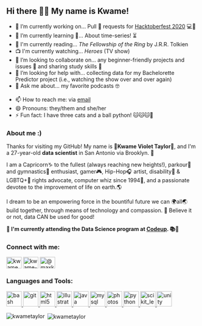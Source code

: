 ## Hi there 👋🏽 My name is Kwame!

<!--
**KwameTaylor/KwameTaylor** is a ✨ _special_ ✨ repository because its `README.md` (this file) appears on your GitHub profile.
🧠🧑🏽‍💻🧑🏽‍🎓🧑🏽‍🦽🏃🏽‍♂️👨🏽‍💻🎒🌻🌸🌍🌎🌏✨💫⚡️🌈🧀☕️🤸🏽‍♂️🏇🏽🎧🎼🎹🎤🎨🎬♟🎯🎮🎰🧩🎸🎺🦽✈️🚀🗽🎡🎢🎠🏠🏡⛺️🌆🏙🌃🖥💻💾🔋💡🔌🧭💸💎🧰⚖️⚙️⛓🧲🔮💉🧬🦠🔑🎁🎉💌📔📓📚📖🧮📎📝💓♑️💯➿🇬🇼🇸🇳🇻🇳🇲🇲🇱🇹🇬🇼🇬🇭🏳️‍🌈


<p align="left"> <img src="https://komarev.com/ghpvc/?username=kwametaylor&label=Profile%20views&color=0e75b6&style=flat" alt="kwametaylor" /> </p>

<br>

![My github stats](https://github-readme-stats.vercel.app/api?username=KwameTaylor&show_icons=true&count_private=true)

<p align="left"> <a href="https://twitter.com/kwamevtaylor" target="blank"><img src="https://img.shields.io/twitter/follow/kwamevtaylor?logo=twitter&style=for-the-badge" alt="kwamevtaylor" /></a> </p>


<p align="left"> <a href="https://github.com/ryo-ma/github-profile-trophy"><img src="https://github-profile-trophy.vercel.app/?username=kwametaylor" alt="kwametaylor" /></a> </p>

-->

- 🔭 I’m currently working on... Pull 🧲 requests for <a href="https://hacktoberfest.digitalocean.com/">Hacktoberfest 2020</a> 💻🎯
- 🌱 I’m currently learning 🧠... About time-series! ⏳
- 📖 I'm currently reading... <i>The Fellowship of the Ring</i> by J.R.R. Tolkien
- 📺 I'm currently watching... <i>Heroes</i> (TV show)
- 👯 I’m looking to collaborate on... any beginner-friendly projects and issues 💌 and sharing study skills 📓
- 🤔 I’m looking for help with... collecting data for my Bachelorette Predictor project (i.e., watching the show over and over again)
- 💬 Ask me about... my favorite podcasts 🤓
<br><br>
- 📫 How to reach me: via <a href="https://mail.google.com/a/github.com/?view=cm&fs=1&to=rosemary.arce@seagate.com">email</a>
- 😄 Pronouns: they/them and she/her
- ⚡ Fun fact: I have three cats and a ball python! 🐱🐱🐱🐍

### About me :)
Thanks for visiting my GitHub! My name is 💫**Kwame Violet Taylor**💫, and I'm a 27-year-old **data scientist** in San Antonio via Brooklyn. 🚀

I am a Capricorn♑️ to the fullest (always reaching new heights!), parkour🏃 and gymnastics🤸 enthusiast, gamer🎮, Hip-Hop🎧 artist, disability🦽 & LGBTQ+🌈 rights advocate, computer whiz since 1994💾, and a passionate devotee to the improvement of life on earth.🌎

I dream to be an empowering force in the bountiful future we can 🌍all🌏 build together, through means of technology and compassion. 💓 Believe it or not, data CAN be used for good!

**🧬 I'm currently attending the Data Science program at <a href="https://codeup.com/ds-admissions/"><b>Codeup</b></a>. 📚🎒**

<h3 align="left">Connect with me:</h3>
<p align="left">
<a href="https://twitter.com/kwamevtaylor" target="blank"><img align="center" src="https://cdn.jsdelivr.net/npm/simple-icons@3.0.1/icons/twitter.svg" alt="kwamevtaylor" height="30" width="40" /></a>
<a href="https://linkedin.com/in/kwame-violet-taylor-b354891b6" target="blank"><img align="center" src="https://cdn.jsdelivr.net/npm/simple-icons@3.0.1/icons/linkedin.svg" alt="kwame-violet-taylor-b354891b6" height="30" width="40" /></a>
<a href="https://medium.com/@maxkwametaylor" target="blank"><img align="center" src="https://cdn.jsdelivr.net/npm/simple-icons@3.0.1/icons/medium.svg" alt="@maxkwametaylor" height="30" width="40" /></a>
</p>

<h3 align="left">Languages and Tools:</h3>
<p align="left"> <a href="https://www.gnu.org/software/bash/" target="_blank"> <img src="https://www.vectorlogo.zone/logos/gnu_bash/gnu_bash-icon.svg" alt="bash" width="40" height="40"/> </a> <a href="https://git-scm.com/" target="_blank"> <img src="https://www.vectorlogo.zone/logos/git-scm/git-scm-icon.svg" alt="git" width="40" height="40"/> </a> <a href="https://www.w3.org/html/" target="_blank"> <img src="https://devicons.github.io/devicon/devicon.git/icons/html5/html5-original-wordmark.svg" alt="html5" width="40" height="40"/> </a> <a href="https://www.adobe.com/in/products/illustrator.html" target="_blank"> <img src="https://www.vectorlogo.zone/logos/adobe_illustrator/adobe_illustrator-icon.svg" alt="illustrator" width="40" height="40"/> </a> <a href="https://www.java.com" target="_blank"> <img src="https://devicons.github.io/devicon/devicon.git/icons/java/java-original-wordmark.svg" alt="java" width="40" height="40"/> </a> <a href="https://www.mysql.com/" target="_blank"> <img src="https://devicons.github.io/devicon/devicon.git/icons/mysql/mysql-original-wordmark.svg" alt="mysql" width="40" height="40"/> </a> <a href="https://www.photoshop.com/en" target="_blank"> <img src="https://devicons.github.io/devicon/devicon.git/icons/photoshop/photoshop-plain.svg" alt="photoshop" width="40" height="40"/> </a> <a href="https://www.python.org" target="_blank"> <img src="https://devicons.github.io/devicon/devicon.git/icons/python/python-original.svg" alt="python" width="40" height="40"/> </a> <a href="https://scikit-learn.org/" target="_blank"> <img src="https://upload.wikimedia.org/wikipedia/commons/0/05/Scikit_learn_logo_small.svg" alt="scikit_learn" width="40" height="40"/> </a> <a href="https://unity.com/" target="_blank"> <img src="https://www.vectorlogo.zone/logos/unity3d/unity3d-icon.svg" alt="unity" width="40" height="40"/> </a> </p>

<p><img align="left" src="https://github-readme-stats.vercel.app/api/top-langs?username=kwametaylor&show_icons=true&locale=en&layout=compact" alt="kwametaylor" /></p>

<p>&nbsp;<img align="center" src="https://github-readme-stats.vercel.app/api?username=kwametaylor&show_icons=true&&count_private=true&locale=en" alt="kwametaylor" /></p>
